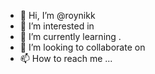 - 👋 Hi, I’m @roynikk 
- 👀 I’m interested in 
- 🌱 I’m currently learning .
- 💞️ I’m looking to collaborate on 
- 📫 How to reach me ...

<!---
roynikk/roynikk is a ✨ special ✨ repository because its `README.md` (this file) appears on your GitHub profile.
You can click the Preview link to take a look at your changes.
--->
